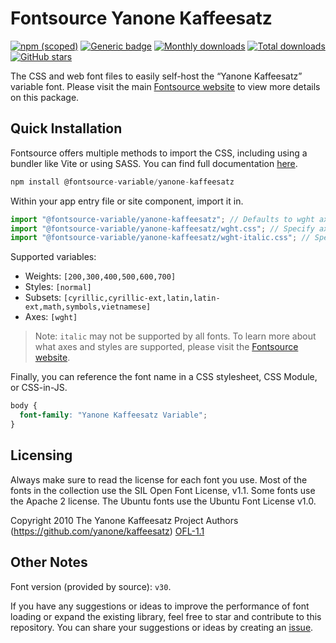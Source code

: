 # Fontsource Yanone Kaffeesatz

[![npm (scoped)](https://img.shields.io/npm/v/@fontsource-variable/yanone-kaffeesatz?color=brightgreen)](https://www.npmjs.com/package/@fontsource-variable/yanone-kaffeesatz) [![Generic badge](https://img.shields.io/badge/fontsource-passing-brightgreen)](https://github.com/fontsource/fontsource) [![Monthly downloads](https://badgen.net/npm/dm/@fontsource-variable/yanone-kaffeesatz)](https://github.com/fontsource/fontsource) [![Total downloads](https://badgen.net/npm/dt/@fontsource-variable/yanone-kaffeesatz)](https://github.com/fontsource/fontsource) [![GitHub stars](https://img.shields.io/github/stars/fontsource/fontsource.svg?style=social&label=Star)](https://github.com/fontsource/fontsource/stargazers)

The CSS and web font files to easily self-host the “Yanone Kaffeesatz” variable font. Please visit the main [Fontsource website](https://fontsource.org/fonts/yanone-kaffeesatz) to view more details on this package.

## Quick Installation

Fontsource offers multiple methods to import the CSS, including using a bundler like Vite or using SASS. You can find full documentation [here](https://fontsource.org/docs/getting-started/introduction).

```javascript
npm install @fontsource-variable/yanone-kaffeesatz
```

Within your app entry file or site component, import it in.

```javascript
import "@fontsource-variable/yanone-kaffeesatz"; // Defaults to wght axis
import "@fontsource-variable/yanone-kaffeesatz/wght.css"; // Specify axis
import "@fontsource-variable/yanone-kaffeesatz/wght-italic.css"; // Specify axis and style
```

Supported variables:
- Weights: `[200,300,400,500,600,700]`
- Styles: `[normal]`
- Subsets: `[cyrillic,cyrillic-ext,latin,latin-ext,math,symbols,vietnamese]`
- Axes: `[wght]`

> Note: `italic` may not be supported by all fonts. To learn more about what axes and styles are supported, please visit the [Fontsource website](https://fontsource.org/fonts/yanone-kaffeesatz).

Finally, you can reference the font name in a CSS stylesheet, CSS Module, or CSS-in-JS.

```css
body {
  font-family: "Yanone Kaffeesatz Variable";
}
```

## Licensing
Always make sure to read the license for each font you use. Most of the fonts in the collection use the SIL Open Font License, v1.1. Some fonts use the Apache 2 license. The Ubuntu fonts use the Ubuntu Font License v1.0.

Copyright 2010 The Yanone Kaffeesatz Project Authors (https://github.com/yanone/kaffeesatz)
[OFL-1.1](https://openfontlicense.org)

## Other Notes
Font version (provided by source): `v30`.

If you have any suggestions or ideas to improve the performance of font loading or expand the existing library, feel free to star and contribute to this repository. You can share your suggestions or ideas by creating an [issue](https://github.com/fontsource/fontsource/issues).
